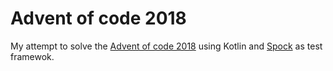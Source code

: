 # Advent of code 2018
My attempt to solve the [Advent of code 2018](https://adventofcode.com) using Kotlin and [Spock](http://spockframework.org/) as test framewok.